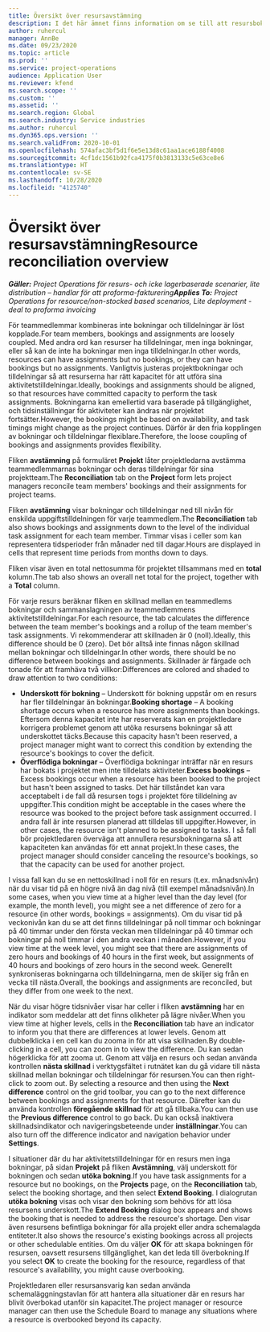 ```yaml
---
title: Översikt över resursavstämning
description: I det här ämnet finns information om se till att resursbokningar och uppdrag till projekt är anpassade.
author: ruhercul
manager: AnnBe
ms.date: 09/23/2020
ms.topic: article
ms.prod: ''
ms.service: project-operations
audience: Application User
ms.reviewer: kfend
ms.search.scope: ''
ms.custom: ''
ms.assetid: ''
ms.search.region: Global
ms.search.industry: Service industries
ms.author: ruhercul
ms.dyn365.ops.version: ''
ms.search.validFrom: 2020-10-01
ms.openlocfilehash: 574afac3bf5d1f6e5e13d8c61aa1ace6188f4008
ms.sourcegitcommit: 4cf1dc1561b92fca4175f0b3813133c5e63ce8e6
ms.translationtype: HT
ms.contentlocale: sv-SE
ms.lasthandoff: 10/28/2020
ms.locfileid: "4125740"
---
```

# <a name="resource-reconciliation-overview"></a><span data-ttu-id="91907-103">Översikt över resursavstämning</span><span class="sxs-lookup"><span data-stu-id="91907-103">Resource reconciliation overview</span></span>

<span data-ttu-id="91907-104">_**Gäller:** Project Operations för resurs- och icke lagerbaserade scenarier, lite distribution – handlar för att proforma-fakturering_</span><span class="sxs-lookup"><span data-stu-id="91907-104">_**Applies To:** Project Operations for resource/non-stocked based scenarios, Lite deployment - deal to proforma invoicing_</span></span>

<span data-ttu-id="91907-105">För teammedlemmar kombineras inte bokningar och tilldelningar är löst kopplade.</span><span class="sxs-lookup"><span data-stu-id="91907-105">For team members, bookings and assignments are loosely coupled.</span></span> <span data-ttu-id="91907-106">Med andra ord kan resurser ha tilldelningar, men inga bokningar, eller så kan de inte ha bokningar men inga tilldelningar.</span><span class="sxs-lookup"><span data-stu-id="91907-106">In other words, resources can have assignments but no bookings, or they can have bookings but no assignments.</span></span> <span data-ttu-id="91907-107">Vanligtvis justeras projektbokningar och tilldelningar så att resurserna har rätt kapacitet för att utföra sina aktivitetstilldelningar.</span><span class="sxs-lookup"><span data-stu-id="91907-107">Ideally, bookings and assignments should be aligned, so that resources have committed capacity to perform the task assignments.</span></span> <span data-ttu-id="91907-108">Bokningarna kan emellertid vara baserade på tillgänglighet, och tidsinställningar för aktiviteter kan ändras när projektet fortsätter.</span><span class="sxs-lookup"><span data-stu-id="91907-108">However, the bookings might be based on availability, and task timings might change as the project continues.</span></span> <span data-ttu-id="91907-109">Därför är den fria kopplingen av bokningar och tilldelningar flexiblare.</span><span class="sxs-lookup"><span data-stu-id="91907-109">Therefore, the loose coupling of bookings and assignments provides flexibility.</span></span>

<span data-ttu-id="91907-110">Fliken **avstämning** på formuläret **Projekt** låter projektledarna avstämma teammedlemmarnas bokningar och deras tilldelningar för sina projektteam.</span><span class="sxs-lookup"><span data-stu-id="91907-110">The **Reconciliation** tab on the **Project** form lets project managers reconcile team members' bookings and their assignments for project teams.</span></span>

<span data-ttu-id="91907-111">Fliken **avstämning** visar bokningar och tilldelningar ned till nivån för enskilda uppgiftstilldelningen för varje teammedlem.</span><span class="sxs-lookup"><span data-stu-id="91907-111">The **Reconciliation** tab also shows bookings and assignments down to the level of the individual task assignment for each team member.</span></span> <span data-ttu-id="91907-112">Timmar visas i celler som kan representera tidsperioder från månader ned till dagar.</span><span class="sxs-lookup"><span data-stu-id="91907-112">Hours are displayed in cells that represent time periods from months down to days.</span></span>

<span data-ttu-id="91907-113">Fliken visar även en total nettosumma för projektet tillsammans med en **total** kolumn.</span><span class="sxs-lookup"><span data-stu-id="91907-113">The tab also shows an overall net total for the project, together with a **Total** column.</span></span>

<span data-ttu-id="91907-114">För varje resurs beräknar fliken en skillnad mellan en teammedlems bokningar och sammanslagningen av teammedlemmens aktivitetstilldelningar.</span><span class="sxs-lookup"><span data-stu-id="91907-114">For each resource, the tab calculates the difference between the team member's bookings and a rollup of the team member's task assignments.</span></span> <span data-ttu-id="91907-115">Vi rekommenderar att skillnaden är 0 (noll).</span><span class="sxs-lookup"><span data-stu-id="91907-115">Ideally, this difference should be 0 (zero).</span></span> <span data-ttu-id="91907-116">Det bör alltså inte finnas någon skillnad mellan bokningar och tilldelningar.</span><span class="sxs-lookup"><span data-stu-id="91907-116">In other words, there should be no difference between bookings and assignments.</span></span> <span data-ttu-id="91907-117">Skillnader är färgade och tonade för att framhäva två villkor:</span><span class="sxs-lookup"><span data-stu-id="91907-117">Differences are colored and shaded to draw attention to two conditions:</span></span>

- <span data-ttu-id="91907-118">**Underskott för bokning** – Underskott för bokning uppstår om en resurs har fler tilldelningar än bokningar.</span><span class="sxs-lookup"><span data-stu-id="91907-118">**Booking shortage** – A booking shortage occurs when a resource has more assignments than bookings.</span></span> <span data-ttu-id="91907-119">Eftersom denna kapacitet inte har reserverats kan en projektledare korrigera problemet genom att utöka resursens bokningar så att underskottet täcks.</span><span class="sxs-lookup"><span data-stu-id="91907-119">Because this capacity hasn't been reserved, a project manager might want to correct this condition by extending the resource's bookings to cover the deficit.</span></span>
- <span data-ttu-id="91907-120">**Överflödiga bokningar** – Överflödiga bokningar inträffar när en resurs har bokats i projektet men inte tilldelats aktiviteter.</span><span class="sxs-lookup"><span data-stu-id="91907-120">**Excess bookings** – Excess bookings occur when a resource has been booked to the project but hasn't been assigned to tasks.</span></span> <span data-ttu-id="91907-121">Det här tillståndet kan vara acceptabelt i de fall då resursen togs i projektet före tilldelning av uppgifter.</span><span class="sxs-lookup"><span data-stu-id="91907-121">This condition might be acceptable in the cases where the resource was booked to the project before task assignment occurred.</span></span> <span data-ttu-id="91907-122">I andra fall är inte resursen planerad att tilldelas till uppgifter.</span><span class="sxs-lookup"><span data-stu-id="91907-122">However, in other cases, the resource isn't planned to be assigned to tasks.</span></span> <span data-ttu-id="91907-123">I så fall bör projektledaren överväga att annullera resursbokningarna så att kapaciteten kan användas för ett annat projekt.</span><span class="sxs-lookup"><span data-stu-id="91907-123">In these cases, the project manager should consider canceling the resource's bookings, so that the capacity can be used for another project.</span></span>

<span data-ttu-id="91907-124">I vissa fall kan du se en nettoskillnad i noll för en resurs (t.ex. månadsnivån) när du visar tid på en högre nivå än dag nivå (till exempel månadsnivån).</span><span class="sxs-lookup"><span data-stu-id="91907-124">In some cases, when you view time at a higher level than the day level (for example, the month level), you might see a net difference of zero for a resource (in other words, bookings = assignments).</span></span> <span data-ttu-id="91907-125">Om du visar tid på veckonivån kan du se att det finns tilldelningar på noll timmar och bokningar på 40 timmar under den första veckan men tilldelningar på 40 timmar och bokningar på noll timmar i den andra veckan i månaden.</span><span class="sxs-lookup"><span data-stu-id="91907-125">However, if you view time at the week level, you might see that there are assignments of zero hours and bookings of 40 hours in the first week, but assignments of 40 hours and bookings of zero hours in the second week.</span></span> <span data-ttu-id="91907-126">Generellt synkroniseras bokningarna och tilldelningarna, men de skiljer sig från en vecka till nästa.</span><span class="sxs-lookup"><span data-stu-id="91907-126">Overall, the bookings and assignments are reconciled, but they differ from one week to the next.</span></span>

<span data-ttu-id="91907-127">När du visar högre tidsnivåer visar har celler i fliken **avstämning** har en indikator som meddelar att det finns olikheter på lägre nivåer.</span><span class="sxs-lookup"><span data-stu-id="91907-127">When you view time at higher levels, cells in the **Reconciliation** tab have an indicator to inform you that there are differences at lower levels.</span></span> <span data-ttu-id="91907-128">Genom att dubbelklicka i en cell kan du zooma in för att visa skillnaden.</span><span class="sxs-lookup"><span data-stu-id="91907-128">By double-clicking in a cell, you can zoom in to view the difference.</span></span> <span data-ttu-id="91907-129">Du kan sedan högerklicka för att zooma ut. Genom att välja en resurs och sedan använda kontrollen **nästa skillnad** i verktygsfältet i rutnätet kan du gå vidare till nästa skillnad mellan bokningar och tilldelningar för resursen.</span><span class="sxs-lookup"><span data-stu-id="91907-129">You can then right-click to zoom out. By selecting a resource and then using the **Next difference** control on the grid toolbar, you can go to the next difference between bookings and assignments for that resource.</span></span> <span data-ttu-id="91907-130">Därefter kan du använda kontrollen **föregående skillnad** för att gå tillbaka.</span><span class="sxs-lookup"><span data-stu-id="91907-130">You can then use the **Previous difference** control to go back.</span></span> <span data-ttu-id="91907-131">Du kan också inaktivera skillnadsindikator och navigeringsbeteende under **inställningar**.</span><span class="sxs-lookup"><span data-stu-id="91907-131">You can also turn off the difference indicator and navigation behavior under **Settings**.</span></span>


<span data-ttu-id="91907-132">I situationer där du har aktivitetstilldelningar för en resurs men inga bokningar, på sidan **Projekt** på fliken **Avstämning**, välj underskott för bokningen och sedan **utöka bokning**.</span><span class="sxs-lookup"><span data-stu-id="91907-132">If you have task assignments for a resource but no bookings, on the **Projects** page, on the **Reconciliation** tab, select the booking shortage, and then select **Extend Booking**.</span></span> <span data-ttu-id="91907-133">I dialogrutan **utöka bokning** visas och visar den bokning som behövs för att lösa resursens underskott.</span><span class="sxs-lookup"><span data-stu-id="91907-133">The **Extend Booking** dialog box appears and shows the booking that is needed to address the resource's shortage.</span></span> <span data-ttu-id="91907-134">Den visar även resursens befintliga bokningar för alla projekt eller andra schemalagda entiteter.</span><span class="sxs-lookup"><span data-stu-id="91907-134">It also shows the resource's existing bookings across all projects or other schedulable entities.</span></span> <span data-ttu-id="91907-135">Om du väljer **OK** för att skapa bokningen för resursen, oavsett resursens tillgänglighet, kan det leda till överbokning.</span><span class="sxs-lookup"><span data-stu-id="91907-135">If you select **OK** to create the booking for the resource, regardless of that resource's availability, you might cause overbooking.</span></span>

<span data-ttu-id="91907-136">Projektledaren eller resursansvarig kan sedan använda schemaläggningstavlan för att hantera alla situationer där en resurs har blivit överbokad utanför sin kapacitet.</span><span class="sxs-lookup"><span data-stu-id="91907-136">The project manager or resource manager can then use the Schedule Board to manage any situations where a resource is overbooked beyond its capacity.</span></span>

